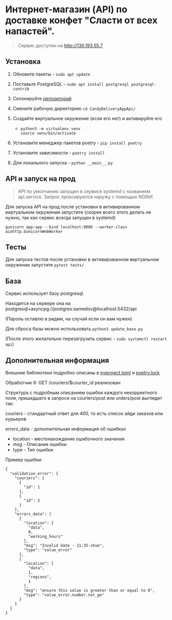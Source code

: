 # Интернет-магазин (API) по доставке конфет "Сласти от всех напастей".


> Сервис доступен на http://130.193.55.7

## Установка

1) Обновите пакеты - ```sudo apt update```

2) Поставьте PostgreSQL - ```sudo apt install postgresql postgresql-contrib```

3) Склонируйте [репозиторий](https://github.com/kesha1225/CandyDeliveryAppApi)

4) Смените рабочую директорию ```cd CandyDeliveryAppApi/```

5) Создайте виртуальное окружение (если его нет) и активируйте его
   - ```
     python3 -m virtualenv venv
     source venv/bin/activate
     ```
6) Установите менеджер пакетов poetry - ```pip install poetry```

7) Установите зависимости - ```poetry install```

8) Для локального запуска - ```python __main__.py```


## API и запуск на прод


> API по умолчанию запущен в сервисе systemd с названием api.service.
> Запрос проксируются наружу с помощью NGINX


Для запуска API на прод после установки в активированном виртуальном окружении 
запустите (скорее всего этого делать не нужно, так как сервис всегда запущен в systemd)
```
gunicorn app:app --bind localhost:8080 --worker-class aiohttp.GunicornWebWorker
```

## Тесты
Для запуска тестов после установки в активированном виртуальном окружении 
запустите ```pytest tests/```

## База

Сервис использует базу postgresql.

Находится на сервере она на postgresql+asyncpg://postgres:samedov@localhost:5432/api

(Пароль оставлю в ридми, на случай если он вам нужен)


Для сброса базы можно использовать ```python3 update_base.py```

(После этого желательно перезагрузить сервис - ```sudo systemctl restart api```)

## Дополнительная информация

Внешние библиотеки подробно описаны в [pyproject.toml](https://github.com/kesha1225/CandyDeliveryAppApi/blob/master/pyproject.toml)
и [poetry.lock](https://github.com/kesha1225/CandyDeliveryAppApi/blob/master/poetry.lock)


Обработчик 6: GET /couriers/$courier_id реализован

Структура с подробным описанием ошибок каждого некорректного поля,
пришедшего в запросе на couriers/post или orders/post выглядит так:


couriers - стандартный ответ для 400, то есть список айди заказов или курьеров

errors_data - дополнительная информация об ошибках

   * location - местонахождение ошибочного значения
   * msg - Описание ошибки
   * type - Тип ошибки

Пример ошибки:
```
{
  "validation_error": {
    "couriers": [
      {
        "id": 1
      },
      {
        "id": 2
      }
    ],
    "errors_data": [
      {
        "location": [
          "data",
          0,
          "working_hours"
        ],
        "msg": "Invalid date - 11:35-shue",
        "type": "value_error"
      },
      {
        "location": [
          "data",
          1,
          "regions",
          1
        ],
        "msg": "ensure this value is greater than or equal to 0",
        "type": "value_error.number.not_ge"
      }
    ]
  }
}
```
